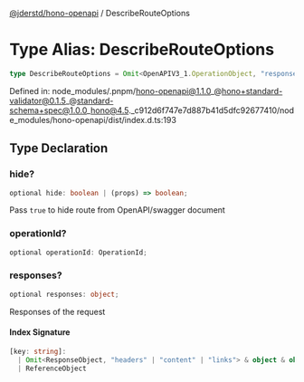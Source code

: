 [@jderstd/hono-openapi](../README.md) / DescribeRouteOptions

# Type Alias: DescribeRouteOptions

```ts
type DescribeRouteOptions = Omit<OpenAPIV3_1.OperationObject, "responses" | "operationId"> & object;
```

Defined in: node\_modules/.pnpm/hono-openapi@1.1.0\_@hono+standard-validator@0.1.5\_@standard-schema+spec@1.0.0\_hono@4.5.\_c912d6f747e7d887b41d5dfc92677410/node\_modules/hono-openapi/dist/index.d.ts:193

## Type Declaration

### hide?

```ts
optional hide: boolean | (props) => boolean;
```

Pass `true` to hide route from OpenAPI/swagger document

### operationId?

```ts
optional operationId: OperationId;
```

### responses?

```ts
optional responses: object;
```

Responses of the request

#### Index Signature

```ts
[key: string]: 
  | Omit<ResponseObject, "headers" | "content" | "links"> & object & object
  | ReferenceObject
```
